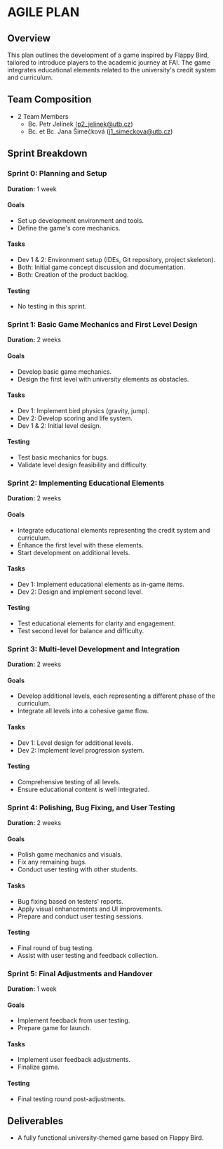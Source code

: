 
# AGILE PLAN

## Overview
This plan outlines the development of a game inspired by Flappy Bird, tailored to introduce players to the academic journey at FAI. The game integrates educational elements related to the university's credit system and curriculum.

## Team Composition
- 2 Team Members
    - Bc. Petr Jelínek (p2_jelinek@utb.cz)
    - Bc. et Bc. Jana Šimečková (j1_simeckova@utb.cz)

## Sprint Breakdown
### Sprint 0: Planning and Setup
**Duration:** 1 week

#### Goals
- Set up development environment and tools.
- Define the game's core mechanics.

#### Tasks
- Dev 1 & 2: Environment setup (IDEs, Git repository, project skeleton).
- Both: Initial game concept discussion and documentation.
- Both: Creation of the product backlog.

#### Testing
- No testing in this sprint.

### Sprint 1: Basic Game Mechanics and First Level Design
**Duration:** 2 weeks

#### Goals
- Develop basic game mechanics.
- Design the first level with university elements as obstacles.

#### Tasks
- Dev 1: Implement bird physics (gravity, jump).
- Dev 2: Develop scoring and life system.
- Dev 1 & 2: Initial level design.

#### Testing
- Test basic mechanics for bugs.
- Validate level design feasibility and difficulty.

### Sprint 2: Implementing Educational Elements
**Duration:** 2 weeks

#### Goals
- Integrate educational elements representing the credit system and curriculum.
- Enhance the first level with these elements.
- Start development on additional levels.

#### Tasks
- Dev 1: Implement educational elements as in-game items.
- Dev 2: Design and implement second level.

#### Testing
- Test educational elements for clarity and engagement.
- Test second level for balance and difficulty.

### Sprint 3: Multi-level Development and Integration
**Duration:** 2 weeks

#### Goals
- Develop additional levels, each representing a different phase of the curriculum.
- Integrate all levels into a cohesive game flow.

#### Tasks
- Dev 1: Level design for additional levels.
- Dev 2: Implement level progression system.

#### Testing
- Comprehensive testing of all levels.
- Ensure educational content is well integrated.

### Sprint 4: Polishing, Bug Fixing, and User Testing
**Duration:** 2 weeks

#### Goals
- Polish game mechanics and visuals.
- Fix any remaining bugs.
- Conduct user testing with other students.

#### Tasks
- Bug fixing based on testers' reports.
- Apply visual enhancements and UI improvements.
- Prepare and conduct user testing sessions.

#### Testing
- Final round of bug testing.
- Assist with user testing and feedback collection.

### Sprint 5: Final Adjustments and Handover
**Duration:** 1 week

#### Goals
- Implement feedback from user testing.
- Prepare game for launch.

#### Tasks
- Implement user feedback adjustments.
- Finalize game.

#### Testing
- Final testing round post-adjustments.

## Deliverables
- A fully functional university-themed game based on Flappy Bird.